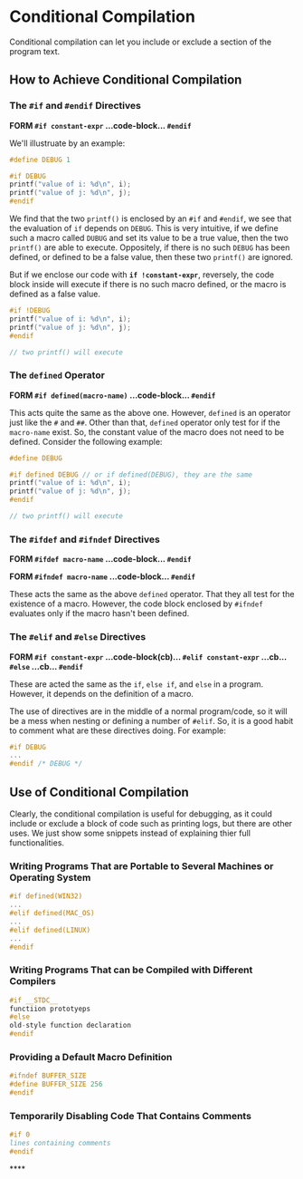 # Conditional Compilation

Conditional compilation can let you include or exclude a section of the program text.

## How to Achieve Conditional Compilation

### The `#if` and `#endif` Directives 

**FORM `#if constant-expr` ...code-block... `#endif`**

We'll illustruate by an example:

```c
#define DEBUG 1

#if DEBUG
printf("value of i: %d\n", i);
printf("value of j: %d\n", j);
#endif 
```

We find that the two `printf()` is enclosed by an `#if` and `#endif`, we see that the evaluation of `if` depends on `DEBUG`. This is very intuitive, if we define such a macro called `DUBUG` and set its value to be a true value, then the two `printf()` are able to execute. Oppositely, if there is no such `DEBUG` has been defined, or defined to be a false value, then these two `printf()` are ignored. 

But if we enclose our code with **`if !constant-expr`**, reversely, the code block inside will execute if there is no such macro defined, or the macro is defined as a false value. 

```c
#if !DEBUG
printf("value of i: %d\n", i);
printf("value of j: %d\n", j);
#endif 

// two printf() will execute 
```

### The `defined` Operator

**FORM `#if defined(macro-name)` ...code-block... `#endif`**

This acts quite the same as the above one. However, `defined` is an operator just like the `#` and `##`. Other than that, `defined` operator only test for if the `macro-name` exist. So, the constant value of the macro does not need to be defined. Consider the following example:

```c
#define DEBUG

#if defined DEBUG // or if defined(DEBUG), they are the same
printf("value of i: %d\n", i);
printf("value of j: %d\n", j);
#endif 

// two printf() will execute
```

### The `#ifdef` and `#ifndef` Directives 

**FORM `#ifdef macro-name` ...code-block... `#endif`**

**FORM `#ifndef macro-name` ...code-block... `#endif`** 

These acts the same as the above `defined` operator.  That they all test for the existence of a macro. However, the code block enclosed by `#ifndef` evaluates only if the macro hasn't been defined.

### The `#elif` and `#else` Directives   

**FORM `#if constant-expr` ...code-block\(cb\)... `#elif constant-expr` ...cb... `#else` ...cb... `#endif`**

These are acted the same as the `if`, `else if`, and `else` in a program. However, it depends on the definition of a macro. 

The use of directives are in the middle of a normal program/code, so it will be a mess when nesting or defining a number of `#elif`. So, it is a good habit to comment what are these directives doing. For example:

```c
#if DEBUG
...
#endif /* DEBUG */
```

## Use of Conditional Compilation 

Clearly, the conditional compilation is useful for debugging, as it could include or exclude a block of code such as printing logs, but there are other uses. We just show some snippets instead of explaining thier full functionalities.

### Writing Programs That are Portable to Several Machines or Operating System

```c
#if defined(WIN32)
...
#elif defined(MAC_OS)
...
#elif defined(LINUX)
...
#endif
```

### Writing Programs That can be Compiled with Different Compilers 

```c
#if __STDC__
functiion prototyeps 
#else
old-style function declaration
#endif
```

### Providing a Default Macro Definition 

```c
#ifndef BUFFER_SIZE
#define BUFFER_SIZE 256
#endif
```

### Temporarily Disabling Code That Contains Comments 

```c
#if 0
lines containing comments 
#endif
```



\*\*\*\*







